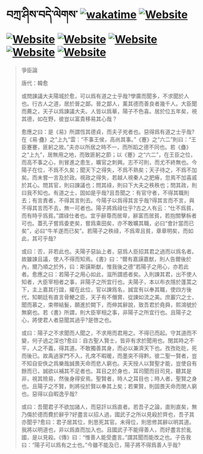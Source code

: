 # བཀྲ་ཤིས་བདེ་ལེགས་	[![wakatime](https://wakatime.com/badge/user/5043ee4a-e361-4607-9d47-d557f2005d05.svg)](https://wakatime.com/@5043ee4a-e361-4607-9d47-d557f2005d05)	[![Website](https://img.shields.io/website?label=&up_color=orange&up_message=Tianchi&url=https%3A%2F%2Fshields.io)](https://tianchi.aliyun.com/home/science/scienceDetail?userId=1095279182618)	[![Website](https://img.shields.io/website?label=&up_color=gay&up_message=Yuque&url=https%3A%2F%2Fshields.io)](https://www.yuque.com/ivanaxu)	[![Website](https://img.shields.io/website?label=&up_color=brown&up_message=Leetcode&url=https%3A%2F%2Fshields.io)](https://leetcode.cn/u/ivanaxu)	[![Website](https://img.shields.io/website?label=&up_color=violet&up_message=AIstudio&url=https%3A%2F%2Fshields.io)](https://aistudio.baidu.com/aistudio/personalcenter/thirdview/979775)	[![Website](https://img.shields.io/website?label=&up_color=red&up_message=Gitee&url=https%3A%2F%2Fshields.io)](https://gitee.com/IvanaXu)	[![Website](https://img.shields.io/website?label=&up_color=yellow&up_message=Monkeytype&url=https%3A%2F%2Fshields.io)](https://monkeytype.com/profile/IvanaXu)
> 爭臣論
> 
> 唐代：韓愈 
> 
> 或問諫議大夫陽城於愈，可以爲有道之士乎哉?學廣而聞多，不求聞於人也。行古人之道，居於晉之鄙。晉之鄙人，薰其德而善良者幾千人。大臣聞而薦之，天子以爲諫議大夫。人皆以爲華，陽子不色喜。居於位五年矣，視其德，如在野，彼豈以富貴移易其心哉？
> 
> 愈應之曰：是《易》所謂恆其德貞，而夫子兇者也。惡得爲有道之士乎哉?在《易·蠱》之“上九”雲：“不事王侯，高尚其事。”《蹇》之“六二”則曰：“王臣蹇蹇，匪躬之故。”夫亦以所居之時不一，而所蹈之德不同也。若《蠱》之“上九”，居無用之地，而致匪躬之節；以《蹇》之“六二”，在王臣之位，而高不事之心，則冒進之患生，曠官之刺興。志不可則，而尤不終無也。今陽子在位，不爲不久矣；聞天下之得失，不爲不熟矣；天子待之，不爲不加矣。而未嘗一言及於政。視政之得失，若越人視秦人之肥瘠，忽焉不加喜戚於其心。問其官，則曰諫議也；問其祿，則曰下大夫之秩秩也；問其政，則曰我不知也。有道之士，固如是乎哉?且吾聞之：有官守者，不得其職則去；有言責者，不得其言則去。今陽子以爲得其言乎哉?得其言而不言，與不得其言而不去，無一可者也。陽子將爲祿仕乎?古之人有云：“仕不爲貧，而有時乎爲貧。”謂祿仕者也。宜乎辭尊而居卑，辭富而居貧，若抱關擊柝者可也。蓋孔子嘗爲委吏矣，嘗爲乘田矣，亦不敢曠其職，必曰“會計當而已矣”，必曰“牛羊遂而已矣”。若陽子之秩祿，不爲卑且貧，章章明矣，而如此，其可乎哉?
> 
> 或曰：否，非若此也。夫陽子惡訕上者，惡爲人臣招其君之過而以爲名者。故雖諫且議，使人不得而知焉。《書》曰：“爾有嘉謨嘉猷，則人告爾後於內，爾乃順之於外，曰：斯謨斯猷，惟我後之德”若陽子之用心，亦若此者。愈應之曰：若陽子之用心如此，滋所謂惑者矣。入則諫其君，出不使人知者，大臣宰相者之事，非陽子之所宜行也。夫陽子，本以布衣隱於蓬蒿之下，主上嘉其行誼，擢在此位，官以諫爲名，誠宜有以奉其職，使四方後代，知朝廷有直言骨鯁之臣，天子有不僭賞、從諫如流之美。庶巖穴之士，聞而慕之，束帶結髮，願進於闕下，而伸其辭說，致吾君於堯舜，熙鴻號於無窮也。若《書》所謂，則大臣宰相之事，非陽子之所宜行也。且陽子之心，將使君人者惡聞其過乎?是啓之也。
> 
> 或曰：陽子之不求聞而人聞之，不求用而君用之。不得已而起。守其道而不變，何子過之深也?愈曰：自古聖人賢士，皆非有求於聞用也。閔其時之不平，人之不義，得其道。不敢獨善其身，而必以兼濟天下也。孜孜矻矻，死而後已。故禹過家門不入，孔席不暇暖，而墨突不得黔。彼二聖一賢者，豈不知自安佚之爲樂哉誠畏天命而悲人窮也。夫天授人以賢聖才能，豈使自有餘而已，誠欲以補其不足者也。耳目之於身也，耳司聞而目司見，聽其是非，視其險易，然後身得安焉。聖賢者，時人之耳目也；時人者，聖賢之身也。且陽子之不賢，則將役於賢以奉其上矣；若果賢，則固畏天命而閔人窮也。惡得以自暇逸乎哉?
> 
> 或曰：吾聞君子不欲加諸人，而惡訐以爲直者。若吾子之論，直則直矣，無乃傷於德而費於辭乎?好盡言以招人過，國武子之所以見殺於齊也，吾子其亦聞乎?愈曰：君子居其位，則思死其官。未得位，則思修其辭以明其道。我將以明道也，非以爲直而加入也。且國武子不能得善人，而好盡言於亂國，是以見殺。《傳》曰：“惟善人能受盡言。”謂其聞而能改之也。子告我曰：“陽子可以爲有之士也。”今雖不能及已，陽子將不得爲善人乎哉?
>
